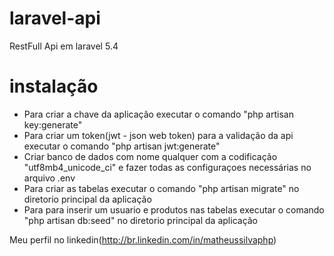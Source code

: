 # laravel-api
RestFull Api em laravel 5.4

# instalação
- Para criar a chave da aplicação executar o comando "php artisan key:generate"
- Para criar um token(jwt - json web token) para a validação da api executar o comando "php artisan jwt:generate"
- Criar banco de dados com nome qualquer com a codificação "utf8mb4_unicode_ci" e fazer todas as configuraçoes necessárias no arquivo .env
- Para criar as tabelas executar o comando "php artisan migrate" no diretorio principal da aplicação
- Para para inserir um usuario e produtos nas tabelas executar o comando  "php artisan db:seed"  no diretorio principal da aplicação

Meu perfil no linkedin(http://br.linkedin.com/in/matheussilvaphp)
